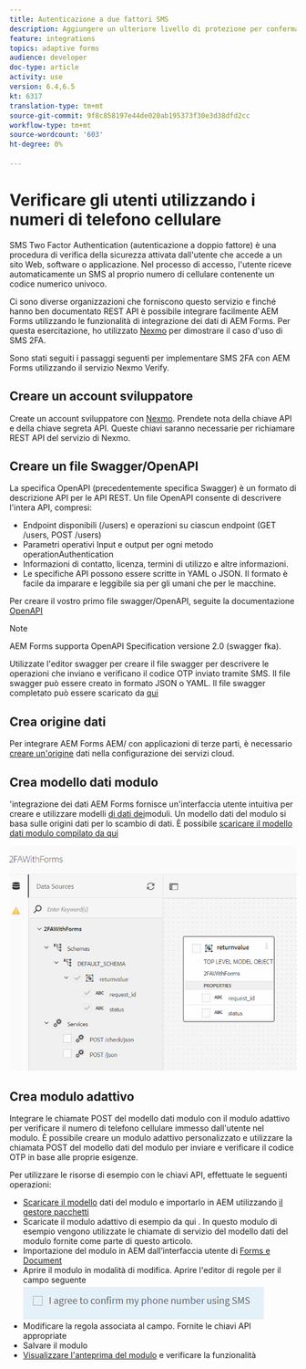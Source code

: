 ```yaml
---
title: Autenticazione a due fattori SMS
description: Aggiungere un ulteriore livello di protezione per confermare l'identità dell'utente quando desidera eseguire determinate attività
feature: integrations
topics: adaptive forms
audience: developer
doc-type: article
activity: use
version: 6.4,6.5
kt: 6317
translation-type: tm+mt
source-git-commit: 9f8c858197e44de020ab195373f30e3d38dfd2cc
workflow-type: tm+mt
source-wordcount: '603'
ht-degree: 0%

---
```




# Verificare gli utenti utilizzando i numeri di telefono cellulare

SMS Two Factor Authentication (autenticazione a doppio fattore) è una procedura di verifica della sicurezza attivata dall&#39;utente che accede a un sito Web, software o applicazione. Nel processo di accesso, l&#39;utente riceve automaticamente un SMS al proprio numero di cellulare contenente un codice numerico univoco.

Ci sono diverse organizzazioni che forniscono questo servizio e finché hanno ben documentato REST API è possibile integrare facilmente  AEM Forms utilizzando le funzionalità di integrazione dei dati di  AEM Forms. Per questa esercitazione, ho utilizzato [Nexmo](https://developer.nexmo.com/verify/overview) per dimostrare il caso d&#39;uso di SMS 2FA.

Sono stati seguiti i passaggi seguenti per implementare SMS 2FA con  AEM Forms utilizzando il servizio Nexmo Verify.

## Creare un account sviluppatore

Create un account sviluppatore con [Nexmo](https://dashboard.nexmo.com/sign-in). Prendete nota della chiave API e della chiave segreta API. Queste chiavi saranno necessarie per richiamare REST API del servizio di Nexmo.

## Creare un file Swagger/OpenAPI

La specifica OpenAPI (precedentemente specifica Swagger) è un formato di descrizione API per le API REST. Un file OpenAPI consente di descrivere l&#39;intera API, compresi:

* Endpoint disponibili (/users) e operazioni su ciascun endpoint (GET /users, POST /users)
* Parametri operativi Input e output per ogni metodo operationAuthentication
* Informazioni di contatto, licenza, termini di utilizzo e altre informazioni.
* Le specifiche API possono essere scritte in YAML o JSON. Il formato è facile da imparare e leggibile sia per gli umani che per le macchine.

Per creare il vostro primo file swagger/OpenAPI, seguite la documentazione [OpenAPI](https://swagger.io/docs/specification/2-0/basic-structure/)

>[!NOTE]
>  AEM Forms supporta OpenAPI Specification versione 2.0 (swagger fka).

Utilizzate l&#39;editor [](https://editor.swagger.io/) swagger per creare il file swagger per descrivere le operazioni che inviano e verificano il codice OTP inviato tramite SMS. Il file swagger può essere creato in formato JSON o YAML. Il file swagger completato può essere scaricato da [qui](assets/two-factore-authentication-swagger.zip)

## Crea origine dati

Per integrare AEM Forms AEM/ con applicazioni di terze parti, è necessario [creare un&#39;origine](https://docs.adobe.com/content/help/en/experience-manager-learn/forms/ic-web-channel-tutorial/parttwo.html) dati nella configurazione dei servizi cloud.

## Crea modello dati modulo

&#39;integrazione dei dati AEM Forms fornisce un&#39;interfaccia utente intuitiva per creare e utilizzare modelli [di dati dei](https://docs.adobe.com/content/help/en/experience-manager-65/forms/form-data-model/create-form-data-models.html)moduli. Un modello dati del modulo si basa sulle origini dati per lo scambio di dati.
È possibile [scaricare il modello dati modulo compilato da qui](assets/sms-2fa-fdm.zip)

![fdm](assets/2FA-fdm.PNG)

## Crea modulo adattivo

Integrare le chiamate POST del modello dati modulo con il modulo adattivo per verificare il numero di telefono cellulare immesso dall&#39;utente nel modulo. È possibile creare un modulo adattivo personalizzato e utilizzare la chiamata POST del modello dati del modulo per inviare e verificare il codice OTP in base alle proprie esigenze.

Per utilizzare le risorse di esempio con le chiavi API, effettuate le seguenti operazioni:

* [Scaricare il modello](assets/sms-2fa-fdm.zip) dati del modulo e importarlo in AEM utilizzando [il gestore pacchetti](http://localhost:4502/crx/packmgr/index.jsp)
* Scaricate il modulo adattivo di esempio da qui [](assets/sms-2fa-verification-af.zip). In questo modulo di esempio vengono utilizzate le chiamate di servizio del modello dati del modulo fornite come parte di questo articolo.
* Importazione del modulo in AEM dall’interfaccia utente di [Forms e Document](http://localhost:4502/aem/forms.html/content/dam/formsanddocuments)
* Aprire il modulo in modalità di modifica. Aprire l&#39;editor di regole per il campo seguente
   ![sms-send](assets/check-sms.PNG)
* Modificare la regola associata al campo. Fornite le chiavi API appropriate
* Salvare il modulo
* [Visualizzare l&#39;anteprima del modulo](http://localhost:4502/content/dam/formsanddocuments/sms-2fa-verification/jcr:content?wcmmode=disabled) e verificare la funzionalità


